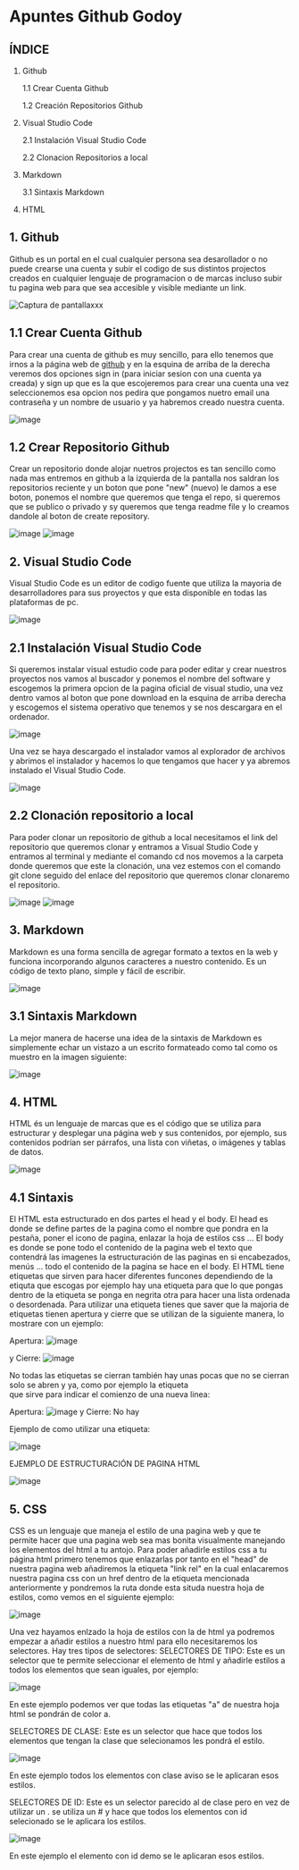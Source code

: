 # Apuntes Github Godoy
## ÍNDICE
1. Github

   1.1 Crear Cuenta Github
   
   1.2 Creación Repositorios Github
   
2. Visual Studio Code

   2.1 Instalación Visual Studio Code
  
   2.2 Clonacion Repositorios a local
  
3. Markdown

    3.1 Sintaxis Markdown

4. HTML


## 1. Github
Github es un portal en el cual cualquier persona sea desarollador o no puede crearse una cuenta y subir el codigo de sus distintos projectos creados en cualquier lenguaje de programacion o de marcas incluso subir tu pagina web para que sea accesible y visible mediante un link.

![Captura de pantallaxxx](https://global-uploads.webflow.com/5f5a53e153805db840dae2db/6073fbf151fa4565d48572dc_GitHub_aprender-programaci%25C3%25B3n.jpeg)

##  1.1 Crear Cuenta Github
Para crear una cuenta de github es muy sencillo, para ello tenemos que irnos a la página web de [github](https://github.com/) y en la esquina de arriba de la derecha veremos dos opciones sign in (para iniciar sesion con una cuenta ya creada) y sign up que es la que escojeremos para crear una cuenta una vez seleccionemos esa opcion nos pedira que pongamos nuetro email una contraseña y un nombre de usuario y ya habremos creado nuestra cuenta.

![image](https://user-images.githubusercontent.com/90915926/194958954-3fe8667b-05a9-4d13-a5ce-5f777edac03a.png)

## 1.2 Crear Repositorio Github
Crear un repositorio donde alojar nuetros projectos es tan sencillo como nada mas entremos en github a la izquierda de la pantalla nos saldran los repositorios reciente y un boton que pone "new" (nuevo) le damos a ese boton, ponemos el nombre que queremos que tenga el repo, si queremos que se publico o privado y sy queremos que tenga readme file y lo creamos dandole al boton de create repository.

![image](https://user-images.githubusercontent.com/90915926/196370623-3058802d-1cf8-488c-b092-e246be955067.png)  ![image](https://user-images.githubusercontent.com/90915926/196368196-9a088f68-52c3-422f-ba6b-715da547384a.png)

## 2. Visual Studio Code
Visual Studio Code es un editor de codigo fuente que utiliza la mayoria de desarrolladores para sus proyectos y que esta disponible en todas las plataformas de pc.

![image](https://user-images.githubusercontent.com/90915926/196369728-61cb930c-b1f0-4006-8573-265d5c500436.png)

## 2.1 Instalación Visual Studio Code
Si queremos instalar visual estudio code para poder editar y crear nuestros proyectos nos vamos al buscador y ponemos el nombre del software y escogemos la primera opcion de la pagina oficial de visual studio, una vez dentro vamos al boton que pone download en la esquina de arriba derecha y escogemos el sistema operativo que tenemos y se nos descargara en el ordenador.

![image](https://user-images.githubusercontent.com/90915926/196371325-5ad7def3-4e73-4b7d-9e6b-479669eb89d0.png)

Una vez se haya descargado el instalador vamos al explorador de archivos y abrimos el instalador y hacemos lo que tengamos que hacer y ya abremos instalado el Visual Studio Code.

![image](https://user-images.githubusercontent.com/90915926/196372393-72147fa6-70b4-481d-95dc-1a7625807996.png)

## 2.2 Clonación repositorio a local
Para poder clonar un repositorio de github a local necesitamos el link del repositorio que queremos clonar y entramos a Visual Studio Code y entramos al terminal y mediante el comando cd nos movemos a  la carpeta donde queremos que este la clonación, una vez estemos con el comando git clone seguido del enlace del repositorio que queremos clonar clonaremo el repositorio.

![image](https://user-images.githubusercontent.com/90915926/200520853-f2110a71-dea7-4b99-83f0-0b6f0eb4d166.png)  ![image](https://user-images.githubusercontent.com/90915926/200520971-66b495dc-745c-4948-b495-8c52b74d0381.png)

## 3. Markdown
Markdown es una forma sencilla de agregar formato a textos en la web y funciona incorporando algunos caracteres a nuestro contenido. Es un código de texto plano, simple y fácil de escribir.

![image](https://user-images.githubusercontent.com/90915926/208620416-97d382a3-4c0b-4a31-9594-8033a77e0857.png)

## 3.1 Sintaxis Markdown
La mejor manera de hacerse una idea de la sintaxis de Markdown es simplemente echar un vistazo a un escrito formateado como tal como os muestro en la imagen siguiente:

![image](https://user-images.githubusercontent.com/90915926/208622457-271c3123-42df-4be2-91da-02a7734f0090.png)

## 4. HTML
HTML és un lenguaje de marcas que es el código que se utiliza para estructurar y desplegar una página web y sus contenidos, por ejemplo, sus contenidos podrían ser párrafos, una lista con viñetas, o imágenes y tablas de datos.

![image](https://user-images.githubusercontent.com/90915926/208625008-5ff2a91e-82c4-4ad8-9af6-b486aafd5fbe.png)

## 4.1 Sintaxis
El HTML esta estructurado en dos partes el head y el body. El head es donde se define partes de la pagina como el nombre que pondra en la pestaña, poner el icono de pagina, enlazar la hoja de estilos css ... El body es donde se pone todo el contenido de la pagina web el texto que contendrá las imagenes la estructuración de las paginas en si encabezados, menús ... todo el contenido de la pagina se hace en el body.
El HTML tiene etiquetas que sirven para hacer diferentes funcones dependiendo de la etiquta que escogas por ejemplo hay una etiqueta para que lo que pongas dentro de la etiqueta se ponga en negrita otra para hacer una lista ordenada o desordenada.
Para utilizar una etiqueta tienes que saver que la majoria de etiquetas tienen apertura y cierre que se utilizan de la siguiente manera, lo mostrare con un ejemplo:

Apertura: ![image](https://user-images.githubusercontent.com/90915926/208629173-34578fa2-8cd3-467c-b29b-4f01d7f91b69.png)

 y Cierre: ![image](https://user-images.githubusercontent.com/90915926/208628590-7dee04e8-0f59-4527-9f07-636f551ade36.png)

No todas las etiquetas se cierran también hay unas pocas que no se cierran solo se abren y ya, como por ejemplo la etiqueta <br> que sirve para indicar el comienzo de una nueva linea:

Apertura: ![image](https://user-images.githubusercontent.com/90915926/208629226-94417293-d19a-41ed-9488-f26465fd3a48.png)
 y Cierre: No hay

Ejemplo de como utilizar una etiqueta:

![image](https://user-images.githubusercontent.com/90915926/208628144-57ff7ff8-f73c-473e-8a8f-f98683cc9c95.png)

EJEMPLO DE ESTRUCTURACIÓN DE PAGINA HTML

![image](https://user-images.githubusercontent.com/90915926/208633904-4f9493d3-ca6b-49ad-875c-3a2ed8364568.png)

## 5. CSS
CSS es un lenguaje que maneja el estilo de una pagina web y que te permite hacer que una pagina web sea mas bonita visualmente manejando los elementos del html a tu antojo.
Para poder añadirle estilos css a tu página html primero tenemos que enlazarlas por tanto en el "head" de nuestra pagina web añadiremos la etiqueta "link rel" en la cual enlacaremos nuestra pagina css con un href dentro de la etiqueta mencionada anteriormente y pondremos la ruta donde esta situda nuestra hoja de estilos, como vemos en el siguiente ejemplo:

![image](https://user-images.githubusercontent.com/90915926/208657709-97ebec9e-d76c-4d8b-a431-a351efdbc5f7.png)

Una vez hayamos enlzado la hoja de estilos con la de html ya podremos empezar a añadir estilos a nuestro html para ello necesitaremos los selectores. Hay tres tipos de selectores:
SELECTORES DE TIPO: Este es un selector que te permite seleccionar el elemento de html y añadirle estilos a todos los elementos que sean iguales, por ejemplo:

![image](https://user-images.githubusercontent.com/90915926/208658687-eddafecd-81b9-4287-a7a6-f6e3087e42d9.png)

En este ejemplo podemos ver que todas las etiquetas "a" de nuestra hoja html se pondrán de color a.

SELECTORES DE CLASE: Este es un selector que hace que todos los elementos que tengan la clase que selecionamos les pondrá el estilo.

![image](https://user-images.githubusercontent.com/90915926/208659999-279ae499-e70c-4873-99ac-fca72ba6c29d.png)

En este ejemplo todos los elementos con clase aviso se le aplicaran esos estilos.

SELECTORES DE ID: Este es un selector parecido al de clase pero en vez de utilizar un . se utiliza un # y hace que todos los elementos con id selecionado se le aplicara los estilos.

![image](https://user-images.githubusercontent.com/90915926/208661266-63e67c6c-24a2-451e-b7da-47b08d427f08.png)

En este ejemplo el elemento con id demo se le aplicaran esos estilos.

